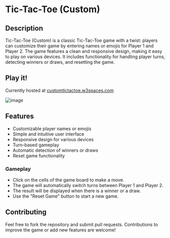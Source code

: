 # Tic-Tac-Toe (Custom)

## Description

Tic-Tac-Toe (Custom) is a classic Tic-Tac-Toe game with a twist: players can customize their game by entering names or emojis for Player 1 and Player 2. The game features a clean and responsive design, making it easy to play on various devices. It includes functionality for handling player turns, detecting winners or draws, and resetting the game.

## Play it!

Currently hosted at [customtictactoe.w3spaces.com](customtictactoe.w3spaces.com)

![image](https://github.com/user-attachments/assets/c5be143e-c540-4c20-be29-37ed7bcad573)


## Features

- Customizable player names or emojis
- Simple and intuitive user interface
- Responsive design for various devices
- Turn-based gameplay
- Automatic detection of winners or draws
- Reset game functionality

### Gameplay
- Click on the cells of the game board to make a move.
- The game will automatically switch turns between Player 1 and Player 2.
- The result will be displayed when there is a winner or a draw.
- Use the "Reset Game" button to start a new game.

## Contributing

Feel free to fork the repository and submit pull requests. Contributions to improve the game or add new features are welcome!
